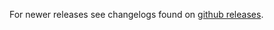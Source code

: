 For newer releases see changelogs found on [github releases](https://github.com/ezsystems/exponential-legacy/releases).
